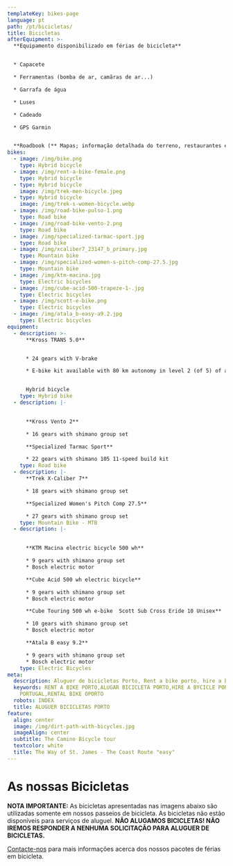 ```yaml
---
templateKey: bikes-page
language: pt
path: /pt/bicicletas/
title: Bicicletas
afterEquipment: >-
  **Equipamento disponibilizado em férias de bicicleta**


  * Capacete

  * Ferramentas (bomba de ar, camãras de ar...)

  * Garrafa de água

  * Luses

  * Cadeado

  * GPS Garmin


  **Roadbook (** Mapas; informação detalhada do terreno, restaurantes e outros pontos de interesse)
bikes:
  - image: /img/bike.png
    type: Hybrid bicycle
  - image: /img/rent-a-bike-female.png
    type: Hybrid bicycle
  - type: Hybrid bicycle
    image: /img/trek-men-bicycle.jpeg
  - type: Hybrid bicycle
    image: /img/trek-s-women-bicycle.webp
  - image: /img/road-bike-pulso-1.png
    type: Road bike
  - image: /img/road-bike-vento-2.png
    type: Road bike
  - image: /img/specialized-tarmac-sport.jpg
    type: Road bike
  - image: /img/xcaliber7_23147_b_primary.jpg
    type: Mountain bike
  - image: /img/specialized-women-s-pitch-comp-27.5.jpg
    type: Mountain bike
  - image: /img/ktm-macina.jpg
    type: Electric bicycles
  - image: /img/cube-acid-500-trapeze-1-.jpg
    type: Electric bicycles
  - image: /img/scott-e-bike.png
    type: Electric bicycles
  - image: /img/atala_b-easy-a9.2.jpg
    type: Electric bicycles
equipment:
  - description: >-
      **Kross TRANS 5.0**


      * 24 gears with V-brake

      * E-bike kit available with 80 km autonomy in level 2 (of 5) of assistance.


      Hybrid bicycle
    type: Hybrid bike
  - description: |-
      

      **Kross Vento 2**

      * 16 gears with shimano group set

      **Specialized Tarmac Sport**

      * 22 gears with shimano 105 11-speed build kit
    type: Road bike
  - description: |-
      **Trek X-Caliber 7**

      * 18 gears with shimano group set

      **Specialized Women's Pitch Comp 27.5**

      * 27 gears with shimano group set
    type: Mountain Bike - MTB
  - description: |-
      

      **KTM Macina electric bicycle 500 wh**

      * 9 gears with shimano group set
      * Bosch electric motor

      **Cube Acid 500 wh electric bicycle**

      * 9 gears with shimano group set
      * Bosch electric motor

      **Cube Touring 500 wh e-bike  Scott Sub Cross Eride 10 Unisex**

      * 10 gears with shimano group set
      * Bosch electric motor

      **Atala B easy 9.2**

      * 9 gears with shimano group set
      * Bosch electric motor
    type: Electric Bicycles
meta:
  description: Aluguer de bicicletas Porto, Rent a bike porto, hire a bike porto
  keywords: RENT A BIKE PORTO,ALUGAR BICICLETA PORTO,HIRE A BYCICLE PORTO
    PORTUGAL,RENTAL BIKE OPORTO
  robots: INDEX
  title: ALUGUER BICICLETAS PORTO
feature:
  align: center
  image: /img/dirt-path-with-bicycles.jpg
  imageAlign: center
  subtitle: The Camino Bicycle tour
  textcolor: white
  title: The Way of St. James - The Coast Route "easy"
---
```

# **As nossas Bicicletas**

**NOTA IMPORTANTE:**  As bicicletas apresentadas nas imagens abaixo são utilizadas somente em nossos passeios de bicicleta. As bicicletas não estão disponíveis para serviços de aluguel. **NÃO ALUGAMOS BICICLETAS! NÃO IREMOS RESPONDER A NENHUMA SOLICITAÇÃO PARA ALUGUER DE BICICLETAS.**

[Contacte-nos](https://topbiketoursportugal.com/pt/contactos/) para mais informações acerca dos nossos pacotes de férias em bicicleta.
